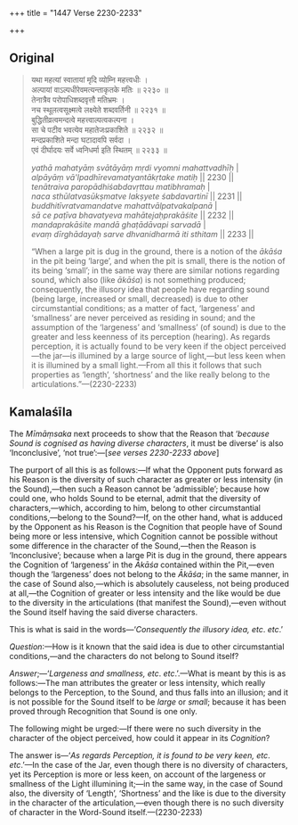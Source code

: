 +++
title = "1447 Verse 2230-2233"

+++
## Original 
>
> यथा महत्यां स्वातायां मृदि व्योम्नि महत्त्वधीः ।  
> अल्पायां वाऽल्पधीरेवमत्यन्ताकृतके मतिः ॥ २२३० ॥  
> तेनात्रैव परोपाधिशब्दवृत्तौ मतिभ्रमः ।  
> नच स्थूलत्वसूक्ष्मत्वे लक्ष्येते शब्दवर्तिनी ॥ २२३१ ॥  
> बुद्धितीव्रत्वमन्दत्वे महत्त्वाल्पत्वकल्पना ।  
> सा चे पटीव भवत्येव महातेजःप्रकाशिते ॥ २२३२ ॥  
> मन्दप्रकाशिते मन्दा घटादावपि सर्वदा ।  
> एवं दीर्घादयः सर्वे ध्वनिधर्मा इति स्थितम् ॥ २२३३ ॥ 
>
> *yathā mahatyāṃ svātāyāṃ mṛdi vyomni mahattvadhīḥ* \|  
> *alpāyāṃ vā'lpadhīrevamatyantākṛtake matiḥ* \|\| 2230 \|\|  
> *tenātraiva paropādhiśabdavṛttau matibhramaḥ* \|  
> *naca sthūlatvasūkṣmatve lakṣyete śabdavartinī* \|\| 2231 \|\|  
> *buddhitīvratvamandatve mahattvālpatvakalpanā* \|  
> *sā ce paṭīva bhavatyeva mahātejaḥprakāśite* \|\| 2232 \|\|  
> *mandaprakāśite mandā ghaṭādāvapi sarvadā* \|  
> *evaṃ dīrghādayaḥ sarve dhvanidharmā iti sthitam* \|\| 2233 \|\| 
>
> “When a large pit is dug in the ground, there is a notion of the *ākāśa* in the pit being ‘large’, and when the pit is small, there is the notion of its being ‘small’; in the same way there are similar notions regarding sound, which also (like *ākāśa*) is not something produced; consequently, the illusory idea that people have regarding sound (being large, increased or small, decreased) is due to other circumstantial conditions; as a matter of fact, ‘largeness’ and ‘smallness’ are never perceived as residing in sound; and the assumption of the ‘largeness’ and ‘smallness’ (of sound) is due to the greater and less keenness of its perception (hearing). As regards perception, it is actually found to be very keen if the object perceived—the jar—is illumined by a large source of light,—but less keen when it is illumined by a small light.—From all this it follows that such properties as ‘length’, ‘shortness’ and the like really belong to the articulations.”—(2230-2233)



## Kamalaśīla

The *Mīmāṃsaka* next proceeds to show that the Reason that ‘*because Sound is cognised as having diverse characters*, it must be diverse’ is also ‘Inconclusive’, ‘not true’:—[*see verses 2230-2233 above*]

The purport of all this is as follows:—If what the Opponent puts forward as his Reason is the diversity of such character as greater or less intensity (in the Sound),—then such a Reason cannot be ‘admissible’; because how could one, who holds Sound to be eternal, admit that the diversity of characters,—which, according to him, belong to other circumstantial conditions,—belong to the Sound?—If, on the other hand, what is adduced by the Opponent as his Reason is the Cognition that people have of Sound being more or less intensive, which Cognition cannot be possible without some difference in the character of the Sound,—then the Reason is ‘Inconclusive’; because when a large Pit is dug in the ground, there appears the Cognition of ‘largeness’ in the *Ākāśa* contained within the Pit,—even though the ‘largeness’ does not belong to the *Ākāśa*; in the same manner, in the case of Sound also,—which is absolutely causeless, not being produced at all,—the Cognition of greater or less intensity and the like would be due to the diversity in the articulations (that manifest the Sound),—even without the Sound itself having the said diverse characters.

This is what is said in the words—‘*Consequently the illusory idea, etc*. *etc*.’

*Question*:—How is it known that the said idea is due to other circumstantial conditions,—and the characters do not belong to Sound itself?

*Answer*;—‘*Largeness and smallness, etc*. *etc*.’.—What is meant by this is as follows:—The man attributes the greater or less intensity, which really belongs to the Perception, to the Sound, and thus falls into an illusion; and it is not possible for the Sound itself to be *large* or *small*; because it has been proved through Recognition that Sound is one only.

The following might be urged:—If there were no such diversity in the character of the object perceived, how could it appear in its *Cognition*?

The answer is—‘*As regards Perception, it is found to be very keen, etc*. *etc*.’—In the case of the Jar, even though there is no diversity of characters, yet its Perception is more or less keen, on account of the largeness or smallness of the Light illumining it;—in the same way, in the case of Sound also, the diversity of ‘Length’, ‘Shortness’ and the like is due to the diversity in the character of the articulation,—even though there is no such diversity of character in the Word-Sound itself.—(2230-2233)


